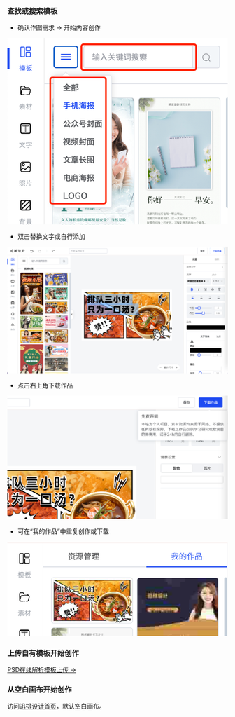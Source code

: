 ### 查找或搜索模板

- 确认作图需求 -> 开始内容创作

![](../images/2023-7-17-1689557849182.png)

- 双击替换文字或自行添加

![](../images/2023-7-17-1689558055663.png)

- 点击右上角下载作品

![](../images/2023-7-17-1689558362935.png)

- 可在“我的作品”中重复创作或下载

![](../images/2023-7-17-1689558304387.png)

### 上传自有模板开始创作

[PSD在线解析模板上传 ->](/articles/1687855172725)

### 从空白画布开始创作

访问[迅排设计首页](https://design.palxp.com/home)，默认空白画布。